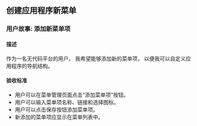 ## 创建应用程序新菜单

### 用户故事: 添加新菜单项

#### 描述

作为一名无代码平台的用户，
我希望能够添加新的菜单项，
以便我可以自定义应用程序的导航结构。

#### 验收标准

- 用户可以在菜单管理页面点击“添加菜单项”按钮。
- 用户可以输入菜单项名称、链接和选择图标。
- 用户可以点击保存按钮添加菜单项。
- 新添加的菜单项应显示在菜单列表中。
